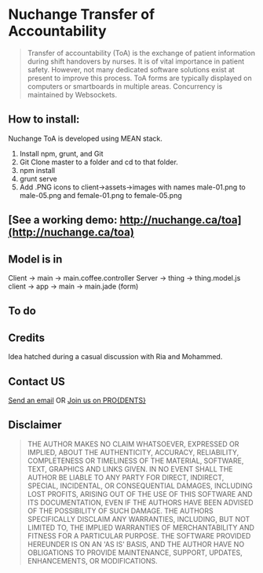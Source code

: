 # Nuchange Transfer of Accountability

> Transfer of accountability (ToA) is the exchange of patient information during shift handovers by nurses. It is of vital importance in patient safety. However, not many dedicated software solutions exist at present to improve this process. ToA forms are typically displayed on computers or smartboards in multiple areas. Concurrency is maintained by Websockets. 

## How to install:
Nuchange ToA is developed using MEAN stack. 
1. Install npm, grunt, and Git
2. Git Clone master to a folder and cd to that folder.
3. npm install 
4. grunt serve
5. Add .PNG icons to client->assets->images with names male-01.png to male-05.png and female-01.png to female-05.png

## [See a working demo: http://nuchange.ca/toa](http://nuchange.ca/toa)

## Model is in 
Client -> main -> main.coffee.controller
Server -> thing -> thing.model.js
client -> app -> main -> main.jade (form)

## To do

## Credits
Idea hatched during a casual discussion with Ria and Mohammed.

## Contact US
[Send an email](http://nuchange.ca/contact) OR [Join us on PRO{DENTS}](http://prodents.com)

## Disclaimer
> THE AUTHOR MAKES NO CLAIM WHATSOEVER, EXPRESSED OR IMPLIED, ABOUT THE AUTHENTICITY, ACCURACY, RELIABILITY, COMPLETENESS OR TIMELINESS OF THE MATERIAL, SOFTWARE, TEXT, GRAPHICS AND LINKS GIVEN. IN NO EVENT SHALL THE AUTHOR BE LIABLE TO ANY PARTY FOR DIRECT, INDIRECT, SPECIAL, INCIDENTAL, OR CONSEQUENTIAL DAMAGES, INCLUDING LOST PROFITS, ARISING OUT OF THE USE OF THIS SOFTWARE AND ITS DOCUMENTATION, EVEN IF THE AUTHORS HAVE BEEN ADVISED OF THE POSSIBILITY OF SUCH DAMAGE. THE AUTHORS SPECIFICALLY DISCLAIM ANY WARRANTIES, INCLUDING, BUT NOT LIMITED TO, THE IMPLIED WARRANTIES OF MERCHANTABILITY AND FITNESS FOR A PARTICULAR PURPOSE. THE SOFTWARE PROVIDED HEREUNDER IS ON AN 'AS IS' BASIS, AND THE AUTHOR HAVE NO OBLIGATIONS TO PROVIDE MAINTENANCE, SUPPORT, UPDATES, ENHANCEMENTS, OR MODIFICATIONS.